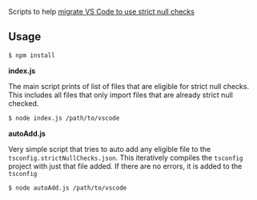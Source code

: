 Scripts to help [migrate VS Code to use strict null checks](https://github.com/Microsoft/vscode/issues/60565)

## Usage

```bash
$ npm install
```

**index.js**

The main script prints of list of files that are eligible for strict null checks. This includes all files that only import files that are already strict null checked. 

```bash
$ node index.js /path/to/vscode
```

**autoAdd.js**

Very simple script that tries to auto add any eligible file to the `tsconfig.strictNullChecks.json`. This iteratively compiles the `tsconfig` project with just that file added. If there are no errors, it is added to the `tsconfig`

```bash
$ node autoAdd.js /path/to/vscode
```
